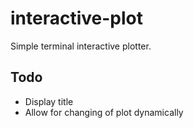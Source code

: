 interactive-plot
================

Simple terminal interactive plotter.

Todo
----

*   Display title
*   Allow for changing of plot dynamically
